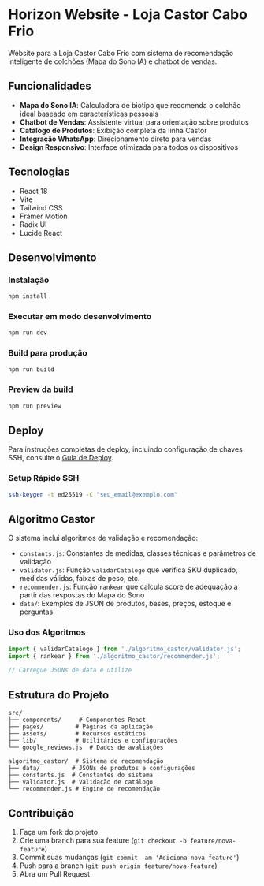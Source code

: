# Horizon Website - Loja Castor Cabo Frio

Website para a Loja Castor Cabo Frio com sistema de recomendação inteligente de colchões (Mapa do Sono IA) e chatbot de vendas.

## Funcionalidades

- **Mapa do Sono IA**: Calculadora de biotipo que recomenda o colchão ideal baseado em características pessoais
- **Chatbot de Vendas**: Assistente virtual para orientação sobre produtos
- **Catálogo de Produtos**: Exibição completa da linha Castor
- **Integração WhatsApp**: Direcionamento direto para vendas
- **Design Responsivo**: Interface otimizada para todos os dispositivos

## Tecnologias

- React 18
- Vite
- Tailwind CSS
- Framer Motion
- Radix UI
- Lucide React

## Desenvolvimento

### Instalação
```bash
npm install
```

### Executar em modo desenvolvimento
```bash
npm run dev
```

### Build para produção
```bash
npm run build
```

### Preview da build
```bash
npm run preview
```

## Deploy

Para instruções completas de deploy, incluindo configuração de chaves SSH, consulte o [Guia de Deploy](DEPLOYMENT.md).

### Setup Rápido SSH
```bash
ssh-keygen -t ed25519 -C "seu_email@exemplo.com"
```

## Algoritmo Castor

O sistema inclui algoritmos de validação e recomendação:

- `constants.js`: Constantes de medidas, classes técnicas e parâmetros de validação
- `validator.js`: Função `validarCatalogo` que verifica SKU duplicado, medidas válidas, faixas de peso, etc.
- `recommender.js`: Função `rankear` que calcula score de adequação a partir das respostas do Mapa do Sono
- `data/`: Exemplos de JSON de produtos, bases, preços, estoque e perguntas

### Uso dos Algoritmos
```js
import { validarCatalogo } from './algoritmo_castor/validator.js';
import { rankear } from './algoritmo_castor/recommender.js';

// Carregue JSONs de data e utilize
```

## Estrutura do Projeto

```
src/
├── components/     # Componentes React
├── pages/         # Páginas da aplicação
├── assets/        # Recursos estáticos
├── lib/           # Utilitários e configurações
└── google_reviews.js  # Dados de avaliações

algoritmo_castor/  # Sistema de recomendação
├── data/         # JSONs de produtos e configurações
├── constants.js  # Constantes do sistema
├── validator.js  # Validação de catálogo
└── recommender.js # Engine de recomendação
```

## Contribuição

1. Faça um fork do projeto
2. Crie uma branch para sua feature (`git checkout -b feature/nova-feature`)
3. Commit suas mudanças (`git commit -am 'Adiciona nova feature'`)
4. Push para a branch (`git push origin feature/nova-feature`)
5. Abra um Pull Request
